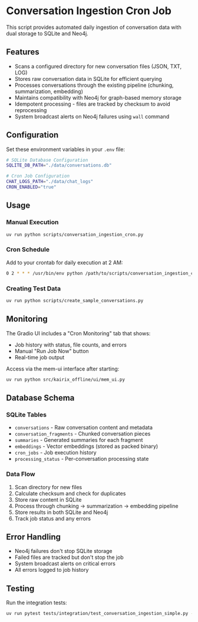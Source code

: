 # Conversation Ingestion Cron Job

This script provides automated daily ingestion of conversation data with dual storage to SQLite and Neo4j.

## Features

- Scans a configured directory for new conversation files (JSON, TXT, LOG)
- Stores raw conversation data in SQLite for efficient querying
- Processes conversations through the existing pipeline (chunking, summarization, embedding)
- Maintains compatibility with Neo4j for graph-based memory storage
- Idempotent processing - files are tracked by checksum to avoid reprocessing
- System broadcast alerts on Neo4j failures using `wall` command

## Configuration

Set these environment variables in your `.env` file:

```bash
# SQLite Database Configuration
SQLITE_DB_PATH="./data/conversations.db"

# Cron Job Configuration  
CHAT_LOGS_PATH="./data/chat_logs"
CRON_ENABLED="true"
```

## Usage

### Manual Execution
```bash
uv run python scripts/conversation_ingestion_cron.py
```

### Cron Schedule
Add to your crontab for daily execution at 2 AM:
```bash
0 2 * * * /usr/bin/env python /path/to/scripts/conversation_ingestion_cron.py
```

### Creating Test Data
```bash
uv run python scripts/create_sample_conversations.py
```

## Monitoring

The Gradio UI includes a "Cron Monitoring" tab that shows:
- Job history with status, file counts, and errors
- Manual "Run Job Now" button
- Real-time job output

Access via the mem-ui interface after starting:
```bash
uv run python src/kairix_offline/ui/mem_ui.py
```

## Database Schema

### SQLite Tables
- `conversations` - Raw conversation content and metadata
- `conversation_fragments` - Chunked conversation pieces  
- `summaries` - Generated summaries for each fragment
- `embeddings` - Vector embeddings (stored as packed binary)
- `cron_jobs` - Job execution history
- `processing_status` - Per-conversation processing state

### Data Flow
1. Scan directory for new files
2. Calculate checksum and check for duplicates
3. Store raw content in SQLite
4. Process through chunking → summarization → embedding pipeline
5. Store results in both SQLite and Neo4j
6. Track job status and any errors

## Error Handling

- Neo4j failures don't stop SQLite storage
- Failed files are tracked but don't stop the job
- System broadcast alerts on critical errors
- All errors logged to job history

## Testing

Run the integration tests:
```bash
uv run pytest tests/integration/test_conversation_ingestion_simple.py -v
```